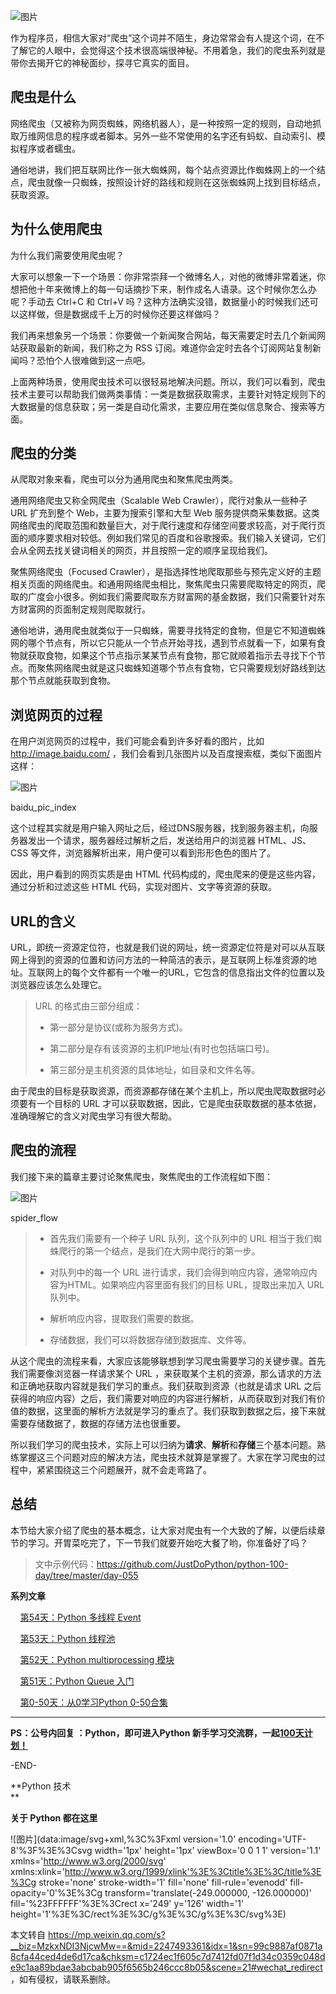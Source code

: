 ![图片](https://mmbiz.qpic.cn/mmbiz_jpg/SAy0yVjKWywF1B2sqROJSwGqkBTnf3iaCY0NicU3iaflojDougbyrWHezpZkPo7ViaglL4pQgXEANKZGRsts1PA2TQ/640?wx_fmt=jpeg&wxfrom=5&wx_lazy=1&wx_co=1)

作为程序员，相信大家对“爬虫”这个词并不陌生，身边常常会有人提这个词，在不了解它的人眼中，会觉得这个技术很高端很神秘。不用着急，我们的爬虫系列就是带你去揭开它的神秘面纱，探寻它真实的面目。

爬虫是什么
-----

网络爬虫（又被称为网页蜘蛛，网络机器人），是一种按照一定的规则，自动地抓取万维网信息的程序或者脚本。另外一些不常使用的名字还有蚂蚁、自动索引、模拟程序或者蠕虫。

通俗地讲，我们把互联网比作一张大蜘蛛网，每个站点资源比作蜘蛛网上的一个结点，爬虫就像一只蜘蛛，按照设计好的路线和规则在这张蜘蛛网上找到目标结点，获取资源。

为什么使用爬虫
-------

为什么我们需要使用爬虫呢？

大家可以想象一下一个场景：你非常崇拜一个微博名人，对他的微博非常着迷，你想把他十年来微博上的每一句话摘抄下来，制作成名人语录。这个时候你怎么办呢？手动去 Ctrl+C 和 Ctrl+V 吗？这种方法确实没错，数据量小的时候我们还可以这样做，但是数据成千上万的时候你还要这样做吗？

我们再来想象另一个场景：你要做一个新闻聚合网站，每天需要定时去几个新闻网站获取最新的新闻，我们称之为 RSS 订阅。难道你会定时去各个订阅网站复制新闻吗？恐怕个人很难做到这一点吧。

上面两种场景，使用爬虫技术可以很轻易地解决问题。所以，我们可以看到，爬虫技术主要可以帮助我们做两类事情：一类是数据获取需求，主要针对特定规则下的大数据量的信息获取；另一类是自动化需求，主要应用在类似信息聚合、搜索等方面。

爬虫的分类
-----

从爬取对象来看，爬虫可以分为通用爬虫和聚焦爬虫两类。

通用网络爬虫又称全网爬虫（Scalable Web Crawler），爬行对象从一些种子 URL 扩充到整个 Web，主要为搜索引擎和大型 Web 服务提供商采集数据。这类网络爬虫的爬取范围和数量巨大，对于爬行速度和存储空间要求较高，对于爬行页面的顺序要求相对较低。例如我们常见的百度和谷歌搜索。我们输入关键词，它们会从全网去找关键词相关的网页，并且按照一定的顺序呈现给我们。

聚焦网络爬虫（Focused Crawler），是指选择性地爬取那些与预先定义好的主题相关页面的网络爬虫。和通用网络爬虫相比，聚焦爬虫只需要爬取特定的网页，爬取的广度会小很多。例如我们需要爬取东方财富网的基金数据，我们只需要针对东方财富网的页面制定规则爬取就行。

通俗地讲，通用爬虫就类似于一只蜘蛛，需要寻找特定的食物，但是它不知道蜘蛛网的哪个节点有，所以它只能从一个节点开始寻找，遇到节点就看一下，如果有食物就获取食物，如果这个节点指示某某节点有食物，那它就顺着指示去寻找下个节点。而聚焦网络爬虫就是这只蜘蛛知道哪个节点有食物，它只需要规划好路线到达那个节点就能获取到食物。

浏览网页的过程
-------

在用户浏览网页的过程中，我们可能会看到许多好看的图片，比如 http://image.baidu.com/ ，我们会看到几张图片以及百度搜索框，类似下面图片这样：

![图片](https://mmbiz.qpic.cn/mmbiz_jpg/SAy0yVjKWyytwR2SNHibRibdRcSeu4nytXriaJcmpscmAZ5QjtGq85cG7TXwVAgjt8eoHonAI7pYdszc59UpicOIgQ/640?wx_fmt=jpeg&wxfrom=5&wx_lazy=1&wx_co=1)

baidu\_pic\_index

这个过程其实就是用户输入网址之后，经过DNS服务器，找到服务器主机，向服务器发出一个请求，服务器经过解析之后，发送给用户的浏览器 HTML、JS、CSS 等文件，浏览器解析出来，用户便可以看到形形色色的图片了。

因此，用户看到的网页实质是由 HTML 代码构成的，爬虫爬来的便是这些内容，通过分析和过滤这些 HTML 代码，实现对图片、文字等资源的获取。

URL的含义
------

URL，即统一资源定位符，也就是我们说的网址，统一资源定位符是对可以从互联网上得到的资源的位置和访问方法的一种简洁的表示，是互联网上标准资源的地址。互联网上的每个文件都有一个唯一的URL，它包含的信息指出文件的位置以及浏览器应该怎么处理它。

> URL 的格式由三部分组成：
> 
> *   第一部分是协议(或称为服务方式)。
>     
> *   第二部分是存有该资源的主机IP地址(有时也包括端口号)。
>     
> *   第三部分是主机资源的具体地址，如目录和文件名等。
>     

由于爬虫的目标是获取资源，而资源都存储在某个主机上，所以爬虫爬取数据时必须要有一个目标的 URL 才可以获取数据，因此，它是爬虫获取数据的基本依据，准确理解它的含义对爬虫学习有很大帮助。

爬虫的流程
-----

我们接下来的篇章主要讨论聚焦爬虫，聚焦爬虫的工作流程如下图：

![图片](https://mmbiz.qpic.cn/mmbiz_jpg/SAy0yVjKWyytwR2SNHibRibdRcSeu4nytXe8YbPfWK3jwqp5QZk7aIUt2ZdacgW3Td8Glatic7oekfhzjYOoibsWdg/640?wx_fmt=jpeg&wxfrom=5&wx_lazy=1&wx_co=1)

spider\_flow

> *   首先我们需要有一个种子 URL 队列，这个队列中的 URL 相当于我们蜘蛛爬行的第一个结点，是我们在大网中爬行的第一步。
>     
> *   对队列中的每一个 URL 进行请求，我们会得到响应内容，通常响应内容为HTML。如果响应内容里面有我们的目标 URL，提取出来加入 URL 队列中。
>     
> *   解析响应内容，提取我们需要的数据。
>     
> *   存储数据，我们可以将数据存储到数据库、文件等。
>     

从这个爬虫的流程来看，大家应该能够联想到学习爬虫需要学习的关键步骤。首先我们需要像浏览器一样请求某个 URL ，来获取某个主机的资源，那么请求的方法和正确地获取内容就是我们学习的重点。我们获取到资源（也就是请求 URL 之后获得的响应内容）之后，我们需要对响应的内容进行解析，从而获取到对我们有价值的数据，这里面的解析方法就是学习的重点了。我们获取到数据之后，接下来就需要存储数据了，数据的存储方法也很重要。

所以我们学习的爬虫技术，实际上可以归纳为**请求**、**解析**和**存储**三个基本问题。熟练掌握这三个问题对应的解决方法，爬虫技术就算是掌握了。大家在学习爬虫的过程中，紧紧围绕这三个问题展开，就不会走弯路了。

总结
--

本节给大家介绍了爬虫的基本概念，让大家对爬虫有一个大致的了解，以便后续章节的学习。开胃菜吃完了，下一节我们就要开始吃大餐了哟，你准备好了吗？

> 文中示例代码：https://github.com/JustDoPython/python-100-day/tree/master/day-055

**系列文章**

    [第54天：Python 多线程 Event](https://mp.weixin.qq.com/s?__biz=MzU1NDk2MzQyNg==&mid=2247484001&idx=1&sn=4e2c5ea82ae2f522b0db7299432e4a36&scene=21#wechat_redirect)

    [第53天：Python 线程池](https://mp.weixin.qq.com/s?__biz=MzU1NDk2MzQyNg==&mid=2247483997&idx=1&sn=151b01fc5ca95faab9f93f46c0732dbc&scene=21#wechat_redirect)

    [第52天：Python multiprocessing 模块](https://mp.weixin.qq.com/s?__biz=MzU1NDk2MzQyNg==&mid=2247483988&idx=1&sn=feaacd91b6e6dfae36a9b84027fce4d8&scene=21#wechat_redirect)

    [第51天：Python Queue 入门](https://mp.weixin.qq.com/s?__biz=MzU1NDk2MzQyNg==&mid=2247483984&idx=1&sn=e95fc2ddbd5e60c59e3ed76c5cc0cfb7&scene=21#wechat_redirect)

    [第0-50天：从0学习Python 0-50合集](https://mp.weixin.qq.com/s?__biz=MzU1NDk2MzQyNg==&mid=2247483997&idx=2&sn=f05987ffa38202522793f4dd787fb957&scene=21#wechat_redirect)  

------------------------------------------------------------------------------------------------------------------------------------------------------------------------------------------------------------------------------------------------------------------------------------------------------------------------------------------------------------------------------------------------------------------------------------------------------------------------------------------------------------------------------------------------------------------------------------------------------------------------------------------------------------------------------------------------------------------------------------------------------------------------------------------------------------------------------------------------------------

**PS：**公号内回复 ：Python，即可进入Python 新手学习交流群，一起**[100天计划！](http://mp.weixin.qq.com/s?__biz=MzU1NDk2MzQyNg==&mid=2247483671&idx=1&sn=2dc45e9363f86a6938b0c30da0b2a0ba&chksm=fbdad99accad508c083bfa72007b30d6a13a22b4a3c035c4c38bd7c9bb7da46aa42d93c5e14d&scene=21#wechat_redirect)**

\-END-  

**Python 技术  
**

****关于 Python 都在这里****

  

![图片](data:image/svg+xml,%3C%3Fxml version='1.0' encoding='UTF-8'%3F%3E%3Csvg width='1px' height='1px' viewBox='0 0 1 1' version='1.1' xmlns='http://www.w3.org/2000/svg' xmlns:xlink='http://www.w3.org/1999/xlink'%3E%3Ctitle%3E%3C/title%3E%3Cg stroke='none' stroke-width='1' fill='none' fill-rule='evenodd' fill-opacity='0'%3E%3Cg transform='translate(-249.000000, -126.000000)' fill='%23FFFFFF'%3E%3Crect x='249' y='126' width='1' height='1'%3E%3C/rect%3E%3C/g%3E%3C/g%3E%3C/svg%3E)

本文转自 <https://mp.weixin.qq.com/s?__biz=MzkxNDI3NjcwMw==&mid=2247493361&idx=1&sn=99c9887af0871a8cfa44ced4de6d17ca&chksm=c1724ec1f605c7d7412fd07f1d34c0359c048de9c1aa89bdae3abcbab905f6565b246ccc8b05&scene=21#wechat_redirect>，如有侵权，请联系删除。